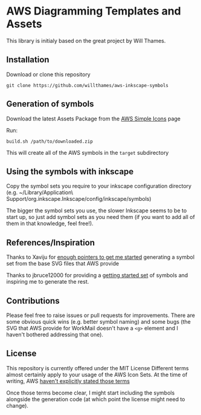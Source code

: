 # AWS Diagramming Templates and Assets

This library is initialy based on the great project by Will Thames.

## Installation

Download or clone this repository
```
git clone https://github.com/willthames/aws-inkscape-symbols
```

## Generation of symbols

Download the latest Assets Package
from the [AWS Simple Icons](https://aws.amazon.com/architecture/icons/)
page

Run:

```
build.sh /path/to/downloaded.zip
```

This will create all of the AWS symbols in the `target` subdirectory

## Using the symbols with inkscape

Copy the symbol sets you require to your inkscape configuration
directory (e.g. ~/Library/Application\ Support/org.inkscape.Inkscape/config/inkscape/symbols)

The bigger the symbol sets you use, the slower Inkscape seems to
be to start up, so just add symbol sets as you need them (if you
want to add all of them in that knowledge, feel free!).


## References/Inspiration

Thanks to Xaviju for
[enough pointers to get me started](https://medium.com/@xaviju/creating-your-own-symbol-library-in-inkscape-0-91-and-make-your-front-end-developer-you-338588137aaf) generating a symbol set from the base SVG files that
AWS provide

Thanks to jbruce12000 for providing a
[getting started set](https://github.com/jbruce12000/inkscape-aws-simple-icons)
of symbols and inspiring me to generate the rest.


## Contributions

Please feel free to raise issues or pull requests for improvements.
There are some obvious quick wins (e.g. better symbol naming)
and some bugs (the SVG that AWS provide for WorkMail doesn't have
a `<g>` element and I haven't bothered addressing that one).


## License

This repository is currently offered under the MIT License
Different terms almost certainly apply to your usage of the AWS
Icon Sets. At the time of writing, AWS
[haven't explicitly stated those terms](https://forums.aws.amazon.com/thread.jspa?messageID=792596)

Once those terms become clear, I might start including the symbols
alongside the generation code (at which point the license might need
to change).
